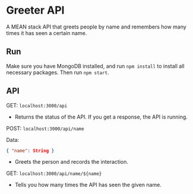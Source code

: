 # Greeter API

A MEAN stack API that greets people by name and remembers how many times it has seen a certain name.

## Run

Make sure you have MongoDB installed, and run `npm install` to install all necessary packages. Then run `npm start`.

## API

GET: `localhost:3000/api`

- Returns the status of the API. If you get a response, the API is running.

POST: `localhost:3000/api/name`

Data:

```json
{ "name": String }
```

- Greets the person and records the interaction.

GET: `localhost:3000/api/name/${name}`

- Tells you how many times the API has seen the given name.